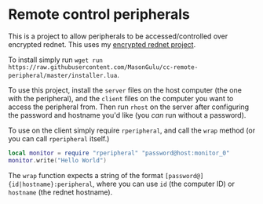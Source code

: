 # Remote control peripherals
This is a project to allow peripherals to be accessed/controlled over encrypted rednet. This uses my [encrypted rednet project](https://github.com/MasonGulu/cc-rednet-encrypt).

To install simply run `wget run https://raw.githubusercontent.com/MasonGulu/cc-remote-peripheral/master/installer.lua`.

To use this project, install the `server` files on the host computer (the one with the peripheral), and the `client` files on the computer you want to access the peripheral from. Then run `rhost` on the server after configuring the password and hostname you'd like (you *can* run without a password).

To use on the client simply require `rperipheral`, and call the `wrap` method (or you can call `rperipheral` itself.)

```lua
local monitor = require "rperipheral" "password@host:monitor_0"
monitor.write("Hello World")
```

The `wrap` function expects a string of the format `[password@]{id|hostname}:peripheral`, where you can use `id` (the computer ID) or `hostname` (the rednet hostname).
